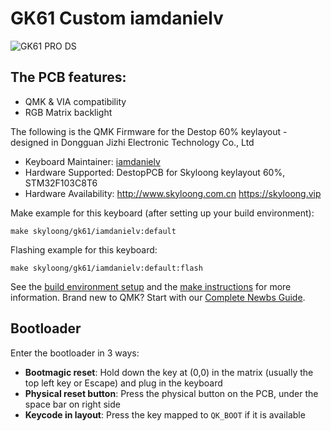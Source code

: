 # GK61 Custom iamdanielv

![GK61 PRO DS](https://i.imgur.com/x7riwSeh.png)

## The PCB features:
* QMK & VIA compatibility
* RGB Matrix backlight

The following is the QMK Firmware for the Destop 60% keylayout -  designed in Dongguan Jizhi Electronic Technology Co., Ltd

* Keyboard Maintainer: [iamdanielv](https://github.com/iamdanielv)
* Hardware Supported: DestopPCB for Skyloong keylayout 60%, STM32F103C8T6
* Hardware Availability: http://www.skyloong.com.cn  https://skyloong.vip

Make example for this keyboard (after setting up your build environment):

    make skyloong/gk61/iamdanielv:default

Flashing example for this keyboard:

    make skyloong/gk61/iamdanielv:default:flash

See the [build environment setup](https://docs.qmk.fm/#/getting_started_build_tools) and the [make instructions](https://docs.qmk.fm/#/getting_started_make_guide) for more information. Brand new to QMK? Start with our [Complete Newbs Guide](https://docs.qmk.fm/#/newbs).

## Bootloader

Enter the bootloader in 3 ways:

* **Bootmagic reset**: Hold down the key at (0,0) in the matrix (usually the top left key or Escape) and plug in the keyboard
* **Physical reset button**: Press the physical button on the PCB, under the space bar on right side
* **Keycode in layout**: Press the key mapped to `QK_BOOT` if it is available
